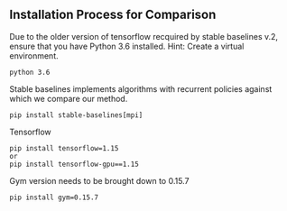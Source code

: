 ## Installation Process for Comparison
Due to the older version of tensorflow recquired by stable baselines v.2, 
ensure that you have Python 3.6 installed. Hint: Create a virtual environment.
```
python 3.6
```
Stable baselines implements algorithms with recurrent policies against which we compare our method.
```
pip install stable-baselines[mpi]
```
Tensorflow
```
pip install tensorflow=1.15
or
pip install tensorflow-gpu==1.15 
```
Gym version needs to be brought down to 0.15.7
```
pip install gym=0.15.7
```